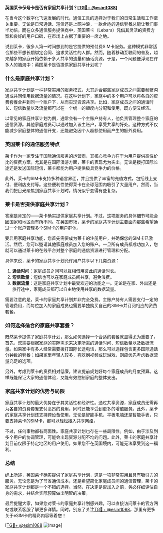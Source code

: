 **英国莱卡保号卡是否有家庭共享计划？[[TG💪+ @esim1088](https://t.me/s/esim1088)]**

在当今这个数字化飞速发展的时代，通信工具的选择对于我们的日常生活和工作至关重要。无论是日常通话、短信还是上网冲浪，一款合适的通信套餐总能让我们事半功倍。而在众多通信服务提供商中，英国莱卡（Lebara）凭借其灵活的资费方案和良好的用户口碑，在市场上占据了重要的一席之地。

说到莱卡，很多人第一时间想到的是它提供的预付费SIM卡服务。这种模式非常适合那些不想长期绑定合同、追求灵活性的人群。然而，随着移动互联网的普及，越来越多的家庭开始依赖于多人共享的流量和通话资源。于是，一个问题便浮现在许多人的脑海中：英国莱卡是否提供家庭共享计划呢？

### **什么是家庭共享计划？**

家庭共享计划是一种非常实用的服务模式，尤其适合那些家庭成员之间需要频繁沟通或共同使用数据流量的情况。在这种计划下，家庭中的多个用户可以将各自的资费套餐合并到同一个账户下，从而实现资源共享。比如，家庭成员之间的通话时长、短信数量以及流量都可以在一个统一的额度内分配和使用，既方便又经济。

以常见的家庭共享计划为例，通常会有一个主账户持有人，他负责管理整个家庭的通信资源。其他家庭成员可以通过加入该主账户，享受共享的好处。这种方式不仅能减少家庭整体的通信开支，还能避免因个人超额使用而产生的额外费用。

### **英国莱卡的通信服务特点**

莱卡作为一家专注于国际通信服务的运营商，其核心竞争力在于为用户提供高性价比的资费方案。尤其是在国际漫游方面，莱卡的表现尤为突出。无论是拨打国际长途还是发送国际短信，莱卡都能为用户提供极具竞争力的价格。

此外，莱卡的SIM卡支持多种语言界面，并且提供了丰富的充值方式，包括线上支付、便利店支付等。这些便利性使得莱卡在全球范围内吸引了大量用户。然而，当我们把目光聚焦到家庭共享计划时，情况似乎变得有些复杂。

### **莱卡是否提供家庭共享计划？**

答案是肯定的——莱卡确实提供家庭共享计划。不过，这项服务的具体细节可能会因国家和地区而有所不同。在英国市场，莱卡的家庭共享计划主要面向那些希望通过一个账户管理多个SIM卡的用户群体。

要启用家庭共享功能，您首先需要成为莱卡的注册用户，并确保您的SIM卡已激活。然后，您可以邀请其他家庭成员加入您的账户。一旦所有成员都成功加入，您就可以通过莱卡的在线平台对整个家庭的通信资源进行管理和分配。

具体来说，莱卡的家庭共享计划允许用户共享以下几类资源：

1. **通话时间**：家庭成员之间可以互相借用彼此的通话时长。
2. **短信数量**：短信也可以在家庭成员间共享，避免浪费。
3. **数据流量**：这是家庭共享计划中最受欢迎的功能之一。无论是在家、外出还是旅行途中，家庭成员都可以自由地使用共享的数据流量。

需要注意的是，莱卡的家庭共享计划并非完全免费。主账户持有人需要支付一定的管理费用，而每位加入的家庭成员也需要单独购买自己的SIM卡并订阅相应的资费套餐。

### **如何选择适合的家庭共享套餐？**

既然莱卡提供了家庭共享计划，那么如何选择一个合适的套餐就显得尤为重要了。首先，您需要根据家庭的实际需求来决定所需的通话时间、短信数量以及数据流量。如果家中有多人经常需要拨打国际长途电话，那么可以选择包含更多国际通话分钟数的套餐；如果家里年轻人较多，喜欢刷视频或玩游戏，则应优先考虑数据流量充足的选项。

另外，考虑到莱卡的资费相对低廉，建议提前规划好每个家庭成员的月度预算。这样既能保证大家的通信体验，又能有效控制家庭的整体支出。

### **家庭共享计划的优势与局限**

家庭共享计划的最大优势在于其灵活性和经济性。通过共享资源，家庭成员无需再为各自的资费套餐支付高昂的费用，同时还能享受到更多的增值服务。此外，莱卡的家庭共享计划还支持跨设备使用，无论是智能手机、平板电脑还是智能手表，只要支持莱卡的SIM卡，都可以轻松接入共享网络。

不过，任何事物都有两面性。家庭共享计划也存在一些局限性。例如，由于涉及到多个用户的协调管理，可能会出现资源分配不均的问题。此外，莱卡的家庭共享计划目前仅限于特定地区的用户使用，如果您不在英国境内，可能无法享受到这一福利。

### **总结**

综上所述，英国莱卡确实提供了家庭共享计划，这是一项非常实用且具有吸引力的服务。无论您是为了节省通信成本，还是希望简化家庭成员间的通信管理，莱卡的家庭共享计划都是一个不错的选择。当然，在决定是否加入之前，务必仔细评估自身的需求，并结合实际预算做出明智的决策。

最后提醒大家，如果您对莱卡的家庭共享计划感兴趣，可以直接访问莱卡的官方网站或联系客服了解更多详情。同时，别忘了关注[TG💪+ @esim1088](https://t.me/s/esim1088)，那里有更多关于eSIM卡的精彩内容等着您！

[[TG💪+ @esim1088](https://t.me/s/esim1088) ![Image](https://i.postimg.cc/4NQfJmqS/Snipaste-2025-05-13-00-14-12.png)]